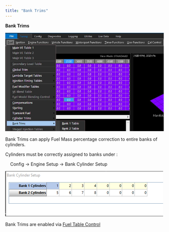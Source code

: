 ```yaml
---
title: "Bank Trims"
---
```


**Bank Trims**&nbsp;


![Image](</img/Z Axis14.jpg>)


Bank Trims can apply Fuel Mass percentage correction to entire banks of cylinders.


Cylinders must be correctly assigned to banks under :


&nbsp; &nbsp; Config -\> Engine Setup -\> Bank Cylinder Setup


![Image](</img/NewItem357.png>)


Bank Trims are enabled via [Fuel Table Control](<FuelTableControl.md>)
